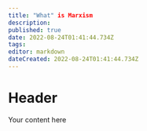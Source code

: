```yaml
---
title: "What" is Marxism
description: 
published: true
date: 2022-08-24T01:41:44.734Z
tags: 
editor: markdown
dateCreated: 2022-08-24T01:41:44.734Z
---
```


# Header
Your content here